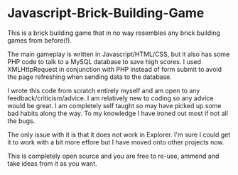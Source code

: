 # Javascript-Brick-Building-Game

This is a brick building game that in no way resembles any brick building games from before(!).

The main gameplay is written in Javascript/HTML/CSS, but it also has some PHP code to talk to a MySQL database to save high scores. I used XMLHttpRequest in conjunction with PHP instead of form submit to avoid the page refreshing when sending data to the database.

I wrote this code from scratch entirely myself and am open to any feedback/criticism/advice. I am relatively new to coding so any advice would be great. I am completely self taught so may have picked up some bad habits along the way. To my knowledge I have ironed out most if not all the bugs.

The only issue with it is that it does not work in Explorer. I'm sure I could get it to work with a bit more effore but I have moved onto other projects now.

This is completely open source and you are free to re-use, ammend and take ideas from it as you want.
